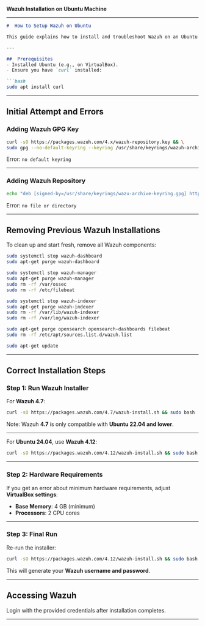  **Wazuh Installation on Ubuntu Machine** 

---

````markdown
#  How to Setup Wazuh on Ubuntu

This guide explains how to install and troubleshoot Wazuh on an Ubuntu machine.

---

##  Prerequisites
- Installed Ubuntu (e.g., on VirtualBox).
- Ensure you have `curl` installed:

```bash
sudo apt install curl
````

---

##  Initial Attempt and Errors

### Adding Wazuh GPG Key

```bash
curl -sO https://packages.wazuh.com/4.x/wazuh-repository.key && \
sudo gpg --no-default-keyring --keyring /usr/share/keyrings/wazuh-archive-keyring.gpg --import ./wazuh-repository.key
```

Error: `no default keyring`

---

### Adding Wazuh Repository

```bash
echo "deb [signed-by=/usr/share/keyrings/wazu-archive-keyring.gpg] https://packages.wazuh.com/4.x/apt/ stable main" | sudo tee /etc/apt/sources.list.d/wazuh.list
```

 Error: `no file or directory`

---

##  Removing Previous Wazuh Installations

To clean up and start fresh, remove all Wazuh components:

```bash
sudo systemctl stop wazuh-dashboard
sudo apt-get purge wazuh-dashboard

sudo systemctl stop wazuh-manager
sudo apt-get purge wazuh-manager
sudo rm -rf /var/ossec
sudo rm -rf /etc/filebeat

sudo systemctl stop wazuh-indexer
sudo apt-get purge wazuh-indexer
sudo rm -rf /var/lib/wazuh-indexer
sudo rm -rf /var/log/wazuh-indexer

sudo apt-get purge opensearch opensearch-dashboards filebeat
sudo rm -rf /etc/apt/sources.list.d/wazuh.list

sudo apt-get update
```

---

##  Correct Installation Steps

### Step 1: Run Wazuh Installer

For **Wazuh 4.7**:

```bash
curl -sO https://packages.wazuh.com/4.7/wazuh-install.sh && sudo bash ./wazuh-install.sh -a
```

 Note: Wazuh **4.7** is only compatible with **Ubuntu 22.04 and lower**.

---

For **Ubuntu 24.04**, use **Wazuh 4.12**:

```bash
curl -sO https://packages.wazuh.com/4.12/wazuh-install.sh && sudo bash ./wazuh-install.sh -a
```

---

### Step 2: Hardware Requirements

If you get an error about minimum hardware requirements, adjust **VirtualBox settings**:

* **Base Memory**: 4 GB (minimum)
* **Processors**: 2 CPU cores

---

### Step 3: Final Run

Re-run the installer:

```bash
curl -sO https://packages.wazuh.com/4.12/wazuh-install.sh && sudo bash ./wazuh-install.sh -a
```

 This will generate your **Wazuh username and password**.

---

##  Accessing Wazuh

Login with the provided credentials after installation completes.

---


